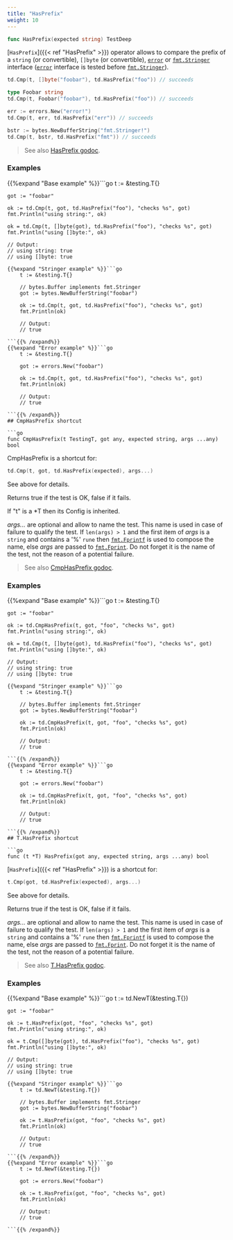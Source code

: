 ```yaml
---
title: "HasPrefix"
weight: 10
---
```


```go
func HasPrefix(expected string) TestDeep
```

[`HasPrefix`]({{< ref "HasPrefix" >}}) operator allows to compare the prefix of a `string` (or
convertible), `[]byte` (or convertible), [`error`](https://pkg.go.dev/builtin/#error) or [`fmt.Stringer`](https://pkg.go.dev/fmt/#Stringer)
interface ([`error`](https://pkg.go.dev/builtin/#error) interface is tested before [`fmt.Stringer`](https://pkg.go.dev/fmt/#Stringer)).

```go
td.Cmp(t, []byte("foobar"), td.HasPrefix("foo")) // succeeds

type Foobar string
td.Cmp(t, Foobar("foobar"), td.HasPrefix("foo")) // succeeds

err := errors.New("error!")
td.Cmp(t, err, td.HasPrefix("err")) // succeeds

bstr := bytes.NewBufferString("fmt.Stringer!")
td.Cmp(t, bstr, td.HasPrefix("fmt")) // succeeds
```


> See also [<i class='fas fa-book'></i> HasPrefix godoc](https://pkg.go.dev/github.com/maxatome/go-testdeep/td#HasPrefix).

### Examples

{{%expand "Base example" %}}```go
	t := &testing.T{}

	got := "foobar"

	ok := td.Cmp(t, got, td.HasPrefix("foo"), "checks %s", got)
	fmt.Println("using string:", ok)

	ok = td.Cmp(t, []byte(got), td.HasPrefix("foo"), "checks %s", got)
	fmt.Println("using []byte:", ok)

	// Output:
	// using string: true
	// using []byte: true

```{{% /expand%}}
{{%expand "Stringer example" %}}```go
	t := &testing.T{}

	// bytes.Buffer implements fmt.Stringer
	got := bytes.NewBufferString("foobar")

	ok := td.Cmp(t, got, td.HasPrefix("foo"), "checks %s", got)
	fmt.Println(ok)

	// Output:
	// true

```{{% /expand%}}
{{%expand "Error example" %}}```go
	t := &testing.T{}

	got := errors.New("foobar")

	ok := td.Cmp(t, got, td.HasPrefix("foo"), "checks %s", got)
	fmt.Println(ok)

	// Output:
	// true

```{{% /expand%}}
## CmpHasPrefix shortcut

```go
func CmpHasPrefix(t TestingT, got any, expected string, args ...any) bool
```

CmpHasPrefix is a shortcut for:

```go
td.Cmp(t, got, td.HasPrefix(expected), args...)
```

See above for details.

Returns true if the test is OK, false if it fails.

If "t" is a *T then its Config is inherited.

*args...* are optional and allow to name the test. This name is
used in case of failure to qualify the test. If `len(args) > 1` and
the first item of *args* is a `string` and contains a '%' `rune` then
[`fmt.Fprintf`](https://pkg.go.dev/fmt/#Fprintf) is used to compose the name, else *args* are passed to
[`fmt.Fprint`](https://pkg.go.dev/fmt/#Fprint). Do not forget it is the name of the test, not the
reason of a potential failure.


> See also [<i class='fas fa-book'></i> CmpHasPrefix godoc](https://pkg.go.dev/github.com/maxatome/go-testdeep/td#CmpHasPrefix).

### Examples

{{%expand "Base example" %}}```go
	t := &testing.T{}

	got := "foobar"

	ok := td.CmpHasPrefix(t, got, "foo", "checks %s", got)
	fmt.Println("using string:", ok)

	ok = td.Cmp(t, []byte(got), td.HasPrefix("foo"), "checks %s", got)
	fmt.Println("using []byte:", ok)

	// Output:
	// using string: true
	// using []byte: true

```{{% /expand%}}
{{%expand "Stringer example" %}}```go
	t := &testing.T{}

	// bytes.Buffer implements fmt.Stringer
	got := bytes.NewBufferString("foobar")

	ok := td.CmpHasPrefix(t, got, "foo", "checks %s", got)
	fmt.Println(ok)

	// Output:
	// true

```{{% /expand%}}
{{%expand "Error example" %}}```go
	t := &testing.T{}

	got := errors.New("foobar")

	ok := td.CmpHasPrefix(t, got, "foo", "checks %s", got)
	fmt.Println(ok)

	// Output:
	// true

```{{% /expand%}}
## T.HasPrefix shortcut

```go
func (t *T) HasPrefix(got any, expected string, args ...any) bool
```

[`HasPrefix`]({{< ref "HasPrefix" >}}) is a shortcut for:

```go
t.Cmp(got, td.HasPrefix(expected), args...)
```

See above for details.

Returns true if the test is OK, false if it fails.

*args...* are optional and allow to name the test. This name is
used in case of failure to qualify the test. If `len(args) > 1` and
the first item of *args* is a `string` and contains a '%' `rune` then
[`fmt.Fprintf`](https://pkg.go.dev/fmt/#Fprintf) is used to compose the name, else *args* are passed to
[`fmt.Fprint`](https://pkg.go.dev/fmt/#Fprint). Do not forget it is the name of the test, not the
reason of a potential failure.


> See also [<i class='fas fa-book'></i> T.HasPrefix godoc](https://pkg.go.dev/github.com/maxatome/go-testdeep/td#T.HasPrefix).

### Examples

{{%expand "Base example" %}}```go
	t := td.NewT(&testing.T{})

	got := "foobar"

	ok := t.HasPrefix(got, "foo", "checks %s", got)
	fmt.Println("using string:", ok)

	ok = t.Cmp([]byte(got), td.HasPrefix("foo"), "checks %s", got)
	fmt.Println("using []byte:", ok)

	// Output:
	// using string: true
	// using []byte: true

```{{% /expand%}}
{{%expand "Stringer example" %}}```go
	t := td.NewT(&testing.T{})

	// bytes.Buffer implements fmt.Stringer
	got := bytes.NewBufferString("foobar")

	ok := t.HasPrefix(got, "foo", "checks %s", got)
	fmt.Println(ok)

	// Output:
	// true

```{{% /expand%}}
{{%expand "Error example" %}}```go
	t := td.NewT(&testing.T{})

	got := errors.New("foobar")

	ok := t.HasPrefix(got, "foo", "checks %s", got)
	fmt.Println(ok)

	// Output:
	// true

```{{% /expand%}}
